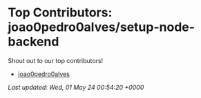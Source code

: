 # Top Contributors: joao0pedro0alves/setup-node-backend
Shout out to our top contributors!

- [joao0pedro0alves](https://github.com/joao0pedro0alves)


_Last updated: Wed, 01 May 24 00:54:20 +0000_
